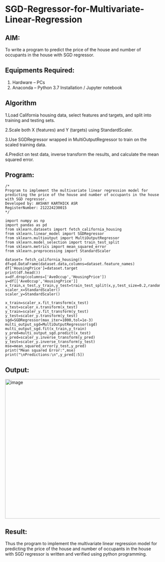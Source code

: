 # SGD-Regressor-for-Multivariate-Linear-Regression

## AIM:
To write a program to predict the price of the house and number of occupants in the house with SGD regressor.

## Equipments Required:
1. Hardware – PCs
2. Anaconda – Python 3.7 Installation / Jupyter notebook

## Algorithm
1.Load California housing data, select features and targets, and split into training and testing sets.

2.Scale both X (features) and Y (targets) using StandardScaler.

3.Use SGDRegressor wrapped in MultiOutputRegressor to train on the scaled training data.

4.Predict on test data, inverse transform the results, and calculate the mean squared error.

## Program:
```
/*
Program to implement the multivariate linear regression model for predicting the price of the house and number of occupants in the house with SGD regressor.
Developed by: AKSHAY KARTHICK ASR
RegisterNumber: 212224230015
*/

import numpy as np
import pandas as pd
from sklearn.datasets import fetch_california_housing
from sklearn.linear_model import SGDRegressor
from sklearn.multioutput import MultiOutputRegressor
from sklearn.model_selection import train_test_split
from sklearn.metrics import mean_squared_error
from sklearn.preprocessing import StandardScaler

dataset= fetch_california_housing()
df=pd.DataFrame(dataset.data,columns=dataset.feature_names)
df['HousingPrice']=dataset.target
print(df.head())
x=df.drop(columns=['AveOccup','HousingPrice'])
y=df[['AveOccup','HousingPrice']]
x_train,x_test,y_train,y_test=train_test_split(x,y,test_size=0.2,random_state=42)
scaler_x=StandardScaler()
scaler_y=StandardScaler()

x_train=scaler_x.fit_transform(x_test)
x_test=scaler_x.transform(x_test)
y_train=scaler_y.fit_transform(y_test)
y_test=scaler_y.transform(y_test)
sgd=SGDRegressor(max_iter=1000,tol=1e-3)
multi_output_sgd=MultiOutputRegressor(sgd)
multi_output_sgd.fit(x_train,y_train)
y_pred=multi_output_sgd.predict(x_test)
y_pred=scaler_y.inverse_transform(y_pred)
y_test=scaler_y.inverse_transform(y_test)
mse=mean_squared_error(y_test,y_pred)
print("Mean squared Error:",mse)
print("\nPredictions:\n",y_pred[:5])

```

## Output:
<img width="666" height="452" alt="image" src="https://github.com/user-attachments/assets/76a7e573-c7ba-4ebc-8266-a794e8d19250" />



## Result:
Thus the program to implement the multivariate linear regression model for predicting the price of the house and number of occupants in the house with SGD regressor is written and verified using python programming.
